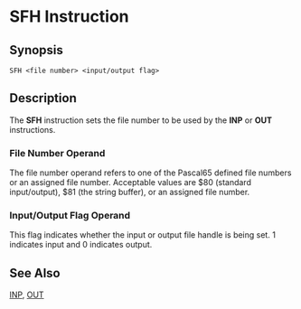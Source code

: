 # SFH Instruction

## Synopsis

```
SFH <file number> <input/output flag>
```

## Description

The **SFH** instruction sets the file number to be used by the **INP**
or **OUT** instructions.

### File Number Operand

The file number operand refers to one of the Pascal65 defined file
numbers or an assigned file number. Acceptable values 
are $80 (standard input/output), $81 (the string buffer),
or an assigned file number.

### Input/Output Flag Operand

This flag indicates whether the input or output file handle
is being set. 1 indicates input and 0 indicates output.

## See Also

[INP](/icode/mne/inp), [OUT](/icode/mne/out)
